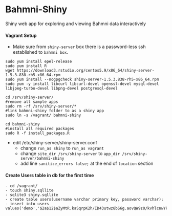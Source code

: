# Bahmni-Shiny
Shiny web app for exploring and viewing Bahmni data interactively

#### Vagrant Setup

* Make sure from `shiny-server` box there is a password-less ssh established to `bahmni box`.

``` 
sudo yum install epel-release
sudo yum install R
wget https://download3.rstudio.org/centos5.9/x86_64/shiny-server-1.5.3.838-rh5-x86_64.rpm
sudo yum install --nogpgcheck shiny-server-1.5.3.838-rh5-x86_64.rpm
sudo yum -y install libcurl libcurl-devel openssl-devel mysql-devel libjpeg-turbo-devel libpng-devel postgresql-devel

cd /srv/shiny-server/
#remove all sample apps
sudo rm -rf /srv/shiny-server/*
#link bahmni-shiny folder to as a shiny app
sudo ln -s /vagrant/ bahmni-shiny

cd bahmni-shiny
#install all required packages
sudo R -f install_packages.R
```

* edit /etc/shiny-server/shiny-server.conf
    - change `run_as shiny` to `run_as vagrant` 
	- change 
		`site_dir /srv/shiny-server` to `app_dir /srv/shiny-server/bahmni-shiny`
	- add line `sanitize_errors false;` at the end of `location` section

#### Create Users table in db for the first time
	- cd /vagrant/
	- touch shiny.sqllite
	- sqlite3 shiny.sqllite
	- create table users(username varchar primary key, password varchar);
	- insert into users values('demo','$2a$12$aZyMtR.kaSqrpK2h/ID43utwz8bS6g.aovQW9z0/kvhlcnwYPfsfe');


